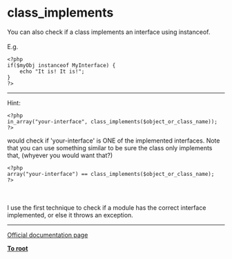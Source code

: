 # class_implements



You can also check if a class implements an interface using instanceof.<br><br>E.g.<br>

```
<?php
if($myObj instanceof MyInterface) {
    echo "It is! It is!";
}
?>
```
  

---

Hint:<br>

```
<?php
in_array("your-interface", class_implements($object_or_class_name));
?>
```

would check if 'your-interface' is ONE of the implemented interfaces.
Note that you can use something similar to be sure the class only implements that, (whyever you would want that?)


```
<?php
array("your-interface") == class_implements($object_or_class_name);
?>
```
<br><br>I use the first technique to check if a module has the correct interface implemented, or else it throws an exception.  

---

[Official documentation page](https://www.php.net/manual/en/function.class-implements.php)

**[To root](/README.md)**